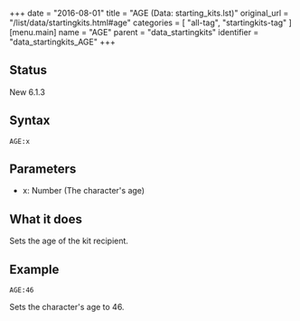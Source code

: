 +++
date = "2016-08-01"
title = "AGE (Data: starting_kits.lst)"
original_url = "/list/data/startingkits.html#age"
categories = [ "all-tag", "startingkits-tag" ]
[menu.main]
    name = "AGE"
    parent = "data_startingkits"
    identifier = "data_startingkits_AGE"
+++

## Status

New 6.1.3

## Syntax

`AGE:x`

## Parameters

-   x: Number (The character's age)



What it does
------------

Sets the age of the kit recipient.

Example
-------

`AGE:46`

Sets the character's age to 46.

